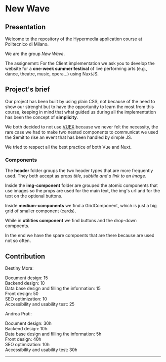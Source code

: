 # New Wave

## Presentation
Welcome to the repository of the Hypermedia application course at Politecnico di Milano.

We are the group _New Wave_. 

The assignemnt:
For the Client implementation we ask you to develop the website for a **one-week summer festival** of live performing arts (e.g., dance, theatre, music, opera...) using NuxtJS.

## Project's brief
Our project has been built by using plain CSS, not because of the need to show our strenght but to have the opportunity to learn the most from this course, keeping in mind that what guided us during all the implementation has been the concept of **simplicity**.  

We both decided to not use [VUEX](https://vuex.vuejs.org/guide/) because we never felt the necessity, the rare case we had to make two nested components to communicat we used the $emit to rise an event that has been handled by simple JS.  

We tried to respect all the best practice of both Vue and Nuxt.

### Components
The **header** folder groups the two header types that are more frequently used. They both accept as props *title, subtitle and a link to an image*.

Inside the **img-component** folder are grouped the atomic components that use images so the props are used for the main text, the img's url and for the text on the optional buttons.

Inside **medium-components** we find a GridComponent, which is just a big grid of smaller component (cards).

While in **utilities component** we find buttons and the drop-down compoents.

In the end we have the spare compoents that are there because are used not so often.

## Contribution

Destiny Mora:

Document design: 15<br/>
Backend design: 10<br/>
Data base design and filling the information: 15<br/>
Front design: 50<br/>
SEO optimization: 10<br/>
Accessibility and usability test: 25<br/>


Andrea Prati:

Document design: 30h<br/>
Backend design: 10h<br/>
Data base design and filling the information: 5h<br/>
Front design: 40h<br/>
SEO optimization: 10h<br/>
Accessibility and usability test: 30h<br/>

---